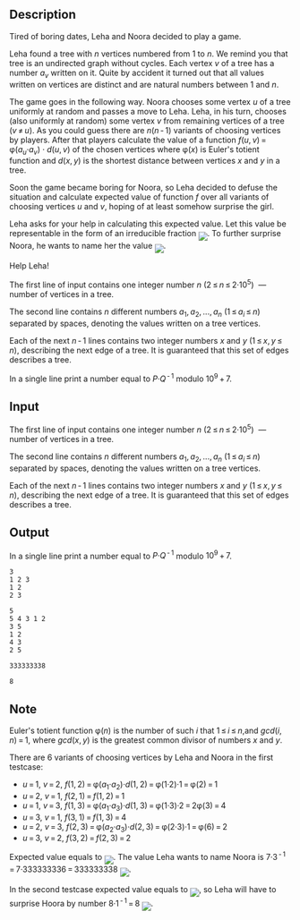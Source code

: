 ## Description

<div><p>Tired of boring dates, Leha and Noora decided to play a game.</p><p>Leha found a tree with <span class="tex-span"><i>n</i></span> vertices numbered from <span class="tex-span">1</span> to <span class="tex-span"><i>n</i></span>. We remind you that tree is an undirected graph without cycles. Each vertex <span class="tex-span"><i>v</i></span> of a tree has a number <span class="tex-span"><i>a</i><sub class="lower-index"><i>v</i></sub></span> written on it. Quite by accident it turned out that all values written on vertices are distinct and are natural numbers between <span class="tex-span">1</span> and <span class="tex-span"><i>n</i></span>.</p><p>The game goes in the following way. Noora chooses some vertex <span class="tex-span"><i>u</i></span> of a tree uniformly at random and passes a move to Leha. Leha, in his turn, chooses (also uniformly at random) some vertex <span class="tex-span"><i>v</i></span> from remaining vertices of a tree <span class="tex-span">(<i>v</i> ≠ <i>u</i>)</span>. As you could guess there are <span class="tex-span"><i>n</i>(<i>n</i> - 1)</span> variants of choosing vertices by players. After that players calculate the value of a function <span class="tex-span"><i>f</i>(<i>u</i>, <i>v</i>) = φ(<i>a</i><sub class="lower-index"><i>u</i></sub>·<i>a</i><sub class="lower-index"><i>v</i></sub>)</span> <span class="tex-span">·</span> <span class="tex-span"><i>d</i>(<i>u</i>, <i>v</i>)</span> of the chosen vertices where <span class="tex-span">φ(<i>x</i>)</span> is Euler's totient function and <span class="tex-span"><i>d</i>(<i>x</i>, <i>y</i>)</span> is the shortest distance between vertices <span class="tex-span"><i>x</i></span> and <span class="tex-span"><i>y</i></span> in a tree.</p><p>Soon the game became boring for Noora, so Leha decided to defuse the situation and calculate expected value of function <span class="tex-span"><i>f</i></span> over all variants of choosing vertices <span class="tex-span"><i>u</i></span> and <span class="tex-span"><i>v</i></span>, hoping of at least somehow surprise the girl.</p><p>Leha asks for your help in calculating this expected value. Let this value be representable in the form of an irreducible fraction <img align="middle" class="tex-formula" src="file://CFB5BO80.png" style="max-width: 100.0%;max-height: 100.0%;">. To further surprise Noora, he wants to name her the value <img align="middle" class="tex-formula" src="file://dzwt9i6x.png" style="max-width: 100.0%;max-height: 100.0%;">. </p><p>Help Leha!</p></div><div class="input-specification"><p>The first line of input contains one integer number <span class="tex-span"><i>n</i></span> <span class="tex-span">(2 ≤ <i>n</i> ≤ 2·10<sup class="upper-index">5</sup>)</span> &nbsp;— number of vertices in a tree.</p><p>The second line contains <span class="tex-span"><i>n</i></span> different numbers <span class="tex-span"><i>a</i><sub class="lower-index">1</sub>, <i>a</i><sub class="lower-index">2</sub>, ..., <i>a</i><sub class="lower-index"><i>n</i></sub></span> <span class="tex-span">(1 ≤ <i>a</i><sub class="lower-index"><i>i</i></sub> ≤ <i>n</i>)</span> separated by spaces, denoting the values written on a tree vertices.</p><p>Each of the next <span class="tex-span"><i>n</i> - 1</span> lines contains two integer numbers <span class="tex-span"><i>x</i></span> and <span class="tex-span"><i>y</i></span> <span class="tex-span">(1 ≤ <i>x</i>, <i>y</i> ≤ <i>n</i>)</span>, describing the next edge of a tree. It is guaranteed that this set of edges describes a tree.</p></div><div class="output-specification"><p>In a single line print a number equal to <span class="tex-span"><i>P</i>·<i>Q</i><sup class="upper-index"> - 1</sup></span> modulo <span class="tex-span">10<sup class="upper-index">9</sup> + 7</span>.</p></div>

## Input

<p>The first line of input contains one integer number <span class="tex-span"><i>n</i></span> <span class="tex-span">(2 ≤ <i>n</i> ≤ 2·10<sup class="upper-index">5</sup>)</span> &nbsp;— number of vertices in a tree.</p><p>The second line contains <span class="tex-span"><i>n</i></span> different numbers <span class="tex-span"><i>a</i><sub class="lower-index">1</sub>, <i>a</i><sub class="lower-index">2</sub>, ..., <i>a</i><sub class="lower-index"><i>n</i></sub></span> <span class="tex-span">(1 ≤ <i>a</i><sub class="lower-index"><i>i</i></sub> ≤ <i>n</i>)</span> separated by spaces, denoting the values written on a tree vertices.</p><p>Each of the next <span class="tex-span"><i>n</i> - 1</span> lines contains two integer numbers <span class="tex-span"><i>x</i></span> and <span class="tex-span"><i>y</i></span> <span class="tex-span">(1 ≤ <i>x</i>, <i>y</i> ≤ <i>n</i>)</span>, describing the next edge of a tree. It is guaranteed that this set of edges describes a tree.</p>

## Output

<p>In a single line print a number equal to <span class="tex-span"><i>P</i>·<i>Q</i><sup class="upper-index"> - 1</sup></span> modulo <span class="tex-span">10<sup class="upper-index">9</sup> + 7</span>.</p>





```input1
3
1 2 3
1 2
2 3

```




```input2
5
5 4 3 1 2
3 5
1 2
4 3
2 5

```




```output1
333333338

```




```output2
8

```



## Note

<p>Euler's totient function <span class="tex-span">φ(<i>n</i>)</span> is the number of such <span class="tex-span"><i>i</i></span> that <span class="tex-span">1 ≤ <i>i</i> ≤ <i>n</i></span>,and <span class="tex-span"><i>gcd</i>(<i>i</i>, <i>n</i>) = 1</span>, where <span class="tex-span"><i>gcd</i>(<i>x</i>, <i>y</i>)</span> is the greatest common divisor of numbers <span class="tex-span"><i>x</i></span> and <span class="tex-span"><i>y</i></span>.</p><p>There are <span class="tex-span">6</span> variants of choosing vertices by Leha and Noora in the first testcase:</p><ul> <li> <span class="tex-span"><i>u</i> = 1</span>, <span class="tex-span"><i>v</i> = 2</span>, <span class="tex-span"><i>f</i>(1, 2) = φ(<i>a</i><sub class="lower-index">1</sub>·<i>a</i><sub class="lower-index">2</sub>)·<i>d</i>(1, 2) = φ(1·2)·1 = φ(2) = 1</span> </li><li> <span class="tex-span"><i>u</i> = 2</span>, <span class="tex-span"><i>v</i> = 1</span>, <span class="tex-span"><i>f</i>(2, 1) = <i>f</i>(1, 2) = 1</span> </li><li> <span class="tex-span"><i>u</i> = 1</span>, <span class="tex-span"><i>v</i> = 3</span>, <span class="tex-span"><i>f</i>(1, 3) = φ(<i>a</i><sub class="lower-index">1</sub>·<i>a</i><sub class="lower-index">3</sub>)·<i>d</i>(1, 3) = φ(1·3)·2 = 2φ(3) = 4</span> </li><li> <span class="tex-span"><i>u</i> = 3</span>, <span class="tex-span"><i>v</i> = 1</span>, <span class="tex-span"><i>f</i>(3, 1) = <i>f</i>(1, 3) = 4</span> </li><li> <span class="tex-span"><i>u</i> = 2</span>, <span class="tex-span"><i>v</i> = 3</span>, <span class="tex-span"><i>f</i>(2, 3) = φ(<i>a</i><sub class="lower-index">2</sub>·<i>a</i><sub class="lower-index">3</sub>)·<i>d</i>(2, 3) = φ(2·3)·1 = φ(6) = 2</span> </li><li> <span class="tex-span"><i>u</i> = 3</span>, <span class="tex-span"><i>v</i> = 2</span>, <span class="tex-span"><i>f</i>(3, 2) = <i>f</i>(2, 3) = 2</span> </li></ul><p>Expected value equals to <img align="middle" class="tex-formula" src="file://dwqbQGMq.png" style="max-width: 100.0%;max-height: 100.0%;">. The value Leha wants to name Noora is <span class="tex-span">7·3<sup class="upper-index"> - 1</sup> = 7·333333336 = 333333338</span> <img align="middle" class="tex-formula" src="file://AKz41jL5.png" style="max-width: 100.0%;max-height: 100.0%;">.</p><p>In the second testcase expected value equals to <img align="middle" class="tex-formula" src="file://8C5Eku1v.png" style="max-width: 100.0%;max-height: 100.0%;">, so Leha will have to surprise Hoora by number <span class="tex-span">8·1<sup class="upper-index"> - 1</sup> = 8</span> <img align="middle" class="tex-formula" src="file://0DZ3gg8w.png" style="max-width: 100.0%;max-height: 100.0%;">.</p>
